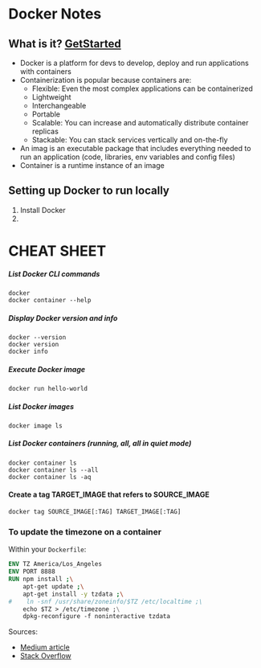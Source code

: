 # Docker Notes

## What is it? [GetStarted](https://docs.docker.com/get-started/)
* Docker is a platform for devs to develop, deploy and run applications with containers
* Containerization is popular because containers are: 
    * Flexible: Even the most complex applications can be containerized
    * Lightweight
    * Interchangeable
    * Portable
    * Scalable: You can increase and automatically distribute container replicas
    * Stackable: You can stack services vertically and on-the-fly
* An imag is an executable package that includes everything needed to run an application (code, libraries, env variables and config files)
* Container is a runtime instance of an image

## Setting up Docker to run locally

1. Install Docker
2. 


# CHEAT SHEET
##### List Docker CLI commands
```
docker
docker container --help
```

##### Display Docker version and info
```
docker --version
docker version
docker info
```

##### Execute Docker image
`docker run hello-world`

##### List Docker images
`docker image ls`

##### List Docker containers (running, all, all in quiet mode)
```
docker container ls
docker container ls --all
docker container ls -aq
```

#### Create a tag TARGET_IMAGE that refers to SOURCE_IMAGE
`docker tag SOURCE_IMAGE[:TAG] TARGET_IMAGE[:TAG]` 

### To update the timezone on a container

Within your `Dockerfile`:
```dockerfile
ENV TZ America/Los_Angeles
ENV PORT 8888
RUN npm install ;\
    apt-get update ;\
    apt-get install -y tzdata ;\
#    ln -snf /usr/share/zoneinfo/$TZ /etc/localtime ;\
    echo $TZ > /etc/timezone ;\
    dpkg-reconfigure -f noninteractive tzdata
```
Sources: 
* [Medium article](https://medium.com/@ibrahimgunduz34/be-careful-while-playing-docker-about-timezone-configuration-e7a2217e9b76)
* [Stack Overflow](https://unix.stackexchange.com/questions/140734/configure-localtime-dpkg-reconfigure-tzdata)